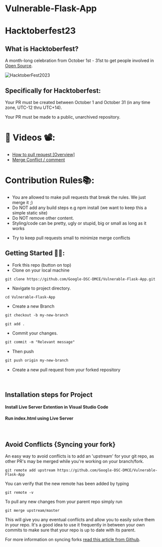 # Vulnerable-Flask-App

# Hacktoberfest23

## What is Hacktoberfest?
A month-long celebration from October 1st - 31st to get people involved in [Open Source](https://github.com/open-source).

![HacktoberFest2023](https://github.com/Google-DSC-DMCE/Expense-Tracker-Hacktober2023/assets/98736611/b2548c4a-8940-40e7-bc07-49a7b663836f)


## Specifically for Hacktoberfest:

  Your PR must be created between October 1 and October 31 (in any time zone, UTC-12 thru UTC+14).
 
  Your PR must be made to a public, unarchived repository.
  
  



# 📌 Videos 📽️:

- [How to pull request [Overview]](https://youtu.be/DIj2q02gvKs)
- [Merge Conflict / comment](https://youtu.be/zOx5PJTY8CI)


# Contribution Rules📚:

- You are allowed to make pull requests that break the rules. We just merge it ;)
- Do NOT add any build steps e.g npm install (we want to keep this a simple static site)
- Do NOT remove other content.
- Styling/code can be pretty, ugly or stupid, big or small as long as it works
<!-- - Add your name to the contributorsList file. -->
- Try to keep pull requests small to minimize merge conflicts


## Getting Started 🤩🤗:


- Fork this repo (button on top)
- Clone on your local machine

```terminal
git clone https://github.com/Google-DSC-DMCE/Vulnerable-Flask-App.git
```
- Navigate to project directory.
```terminal
cd Vulnerable-Flask-App
```

- Create a new Branch

```markdown
git checkout -b my-new-branch
```

<!--- - Add your Name to `contributors/contributorsList.js`. -->

```markdown
git add .
```
- Commit your changes.

```markdown
git commit -m "Relevant message"
```
- Then push 
```markdown
git push origin my-new-branch
```


- Create a new pull request from your forked repository

<br>

## Installation steps for Project 

#### Install Live Server Extention in Visual Studio Code
#### Run index.html using Live Server

<br>

## Avoid Conflicts {Syncing your fork}

An easy way to avoid conflicts is to add an 'upstream' for your git repo, as other PR's may be merged while you're working on your branch/fork.   

```terminal
git remote add upstream https://github.com/Google-DSC-DMCE/Vulnerable-Flask-App
```

You can verify that the new remote has been added by typing
```terminal
git remote -v
```

To pull any new changes from your parent repo simply run
```terminal
git merge upstream/master
```

This will give you any eventual conflicts and allow you to easily solve them in your repo. It's a good idea to use it frequently in between your own commits to make sure that your repo is up to date with its parent.

For more information on syncing forks [read this article from Github](https://help.github.com/articles/syncing-a-fork/).
